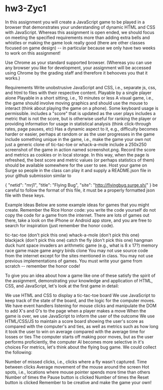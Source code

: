 # hw3-Zyc1
In this assignment you will create a JavaScript game to be played in a browser that demonstrates your understanding of dynamic HTML and CSS with JavaScript. Whereas this assignment is open ended, we should focus on meeting the specified requirements more than adding extra bells and whistles or making the game look really good (there are other classes focused on game design) -- in particular because we only have two weeks to work on this assignment!

Use Chrome as your standard supported browser. (Whereas you can use any browser you like for development, your assignment will be accessed using Chrome by the grading staff and therefore it behooves you that it works.)

Requirements
Write unobstrusive JavaScript and CSS, i.e., separate js, css, and html to files with their respective content.
Playable by a single player alone
Playable in a short sitting, i.e., 10 minutes or less
A visual game, i.e., the game should involve moving graphics and should use the mouse to interact (think about playing the game on a phone). Some keyboard usage is permissible.
includes a "score" that is updated as the user plays
includes a metric that is not the score, but is otherwise useful for ranking the player or providing information for usage in statistical analysis (think click-through rates, page pauses, etc)
Has a dynamic aspect to it, e.g., difficulty becomes harder or easier, perhaps at random or as the user progresses in the game
include something unique in the game, i.e., make the game your own not just a generic clone of tic-tac-toe or whack-a-mole
include a 250x250 screenshot of the game in action named screenshot.png.
Record the score and metrics as cookies or in local storage. In this way, when the page is refreshed, the best score and metric values (or perhaps statistics of them) should be available somewhere for the user to see.
Host your game on Surge so people in the class can play it and supply a README.json file in your github submission similar to

{ 
    "netid": "mrj1",
    "title": "Flying Bug",
    "site": "http://flyingbug.surge.sh/"
}
be careful to follow the format of this file, it must be a properly formatted json file with these keys.

Example Ideas
Below are some example ideas for games that you might create. Remember the Rice Honor code: you write the code yourself do not copy the code for a game from the internet. There are lots of games out there, take a look on the iPhone or Android app store, and you are free to search for inspiration (just remember the honor code).

tic-tac-toe (don't pick this one)
whack-a-mole (don't pick this one)
blackjack (don't pick this one)
catch the fly (don't pick this one)
hangman
duck hunt
space invaders
an arithmetic game (e.g., what is 8 x 17?)
memory
race game
maze game
angry birds clone
You may not use source code from the internet except for the sites mentioned in class. You may not use previous implementations of games. You must write your game from scratch -- remember the honor code!

To give you an idea about how a game like one of these satisfy the spirit of the assignment, demonstrating your knowledge and application of HTML, CSS, and JavaScript, let's look at the first game in detail:

We use HTML and CSS to display a tic-tac-toe board
We use JavaScript to keep track of the state of the board, and the logic for the computer moves.
We have event handlers listening for mouse clicks and manipulate the DOM to add X's and O's to the page when a player makes a move
When the game is over, we use JavaScript to inform the user of the outcome
We use HTML/CSS/JS to maintain a score board showing the user's score as compared with the computer's and ties, as well as metrics such as how long it took the user to win on average compared with the average time for losses or ties
The computer starts off making poor moves, but as the user performs proficiently, the computer AI becomes more selective in it's choices
For metrics, let's think about the flying bug game. We could collect the following:

Number of missed clicks, i.e., clicks where a fly wasn't captured.
Time between clicks
Average movement of the mouse around the screen
Hot spots, i.e., locations where mouse pointer spends more time than others
Number of times the Pause button is clicked
Number of times the Reset button is clicked
Remember to be creative and make the game your own!
